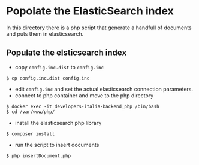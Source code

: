 # Popolate the ElasticSearch index

In this directory there is a php script that generate a handfull of documents and puts them in elasticsearch.

## Populate the elsticsearch index

* copy `config.inc.dist` to `config.inc`
```
$ cp config.inc.dist config.inc
```
* edit `config.inc` and set the actual elasticsearch connection parameters.
* connect to php container and move to the php directory
```
$ docker exec -it developers-italia-backend_php /bin/bash
$ cd /var/www/php/
```
* install the elasticsearch php library
```
$ composer install
```
* run the script to insert documents
```
$ php insertDocument.php
```
